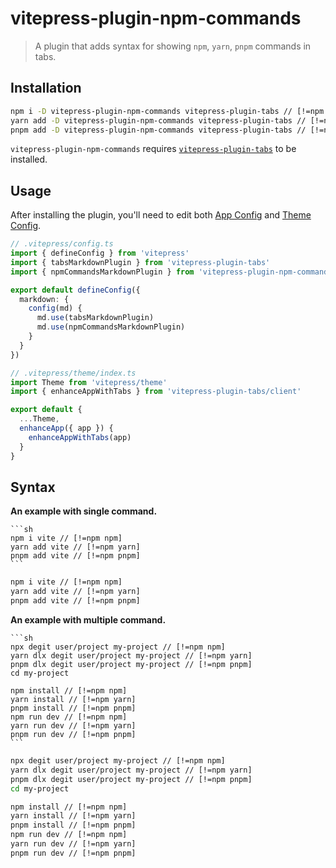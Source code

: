 # vitepress-plugin-npm-commands

> A plugin that adds syntax for showing `npm`, `yarn`, `pnpm` commands in tabs.

## Installation

```sh
npm i -D vitepress-plugin-npm-commands vitepress-plugin-tabs // [!=npm npm]
yarn add -D vitepress-plugin-npm-commands vitepress-plugin-tabs // [!=npm yarn]
pnpm add -D vitepress-plugin-npm-commands vitepress-plugin-tabs // [!=npm pnpm]
```

`vitepress-plugin-npm-commands` requires [`vitepress-plugin-tabs`](../tabs/) to be installed.

## Usage

After installing the plugin, you'll need to edit both [App Config](https://vitepress.vuejs.org/config/app-configs) and [Theme Config](https://vitepress.vuejs.org/config/theme-configs).

```ts
// .vitepress/config.ts
import { defineConfig } from 'vitepress'
import { tabsMarkdownPlugin } from 'vitepress-plugin-tabs'
import { npmCommandsMarkdownPlugin } from 'vitepress-plugin-npm-commands'

export default defineConfig({
  markdown: {
    config(md) {
      md.use(tabsMarkdownPlugin)
      md.use(npmCommandsMarkdownPlugin)
    }
  }
})
```

```ts
// .vitepress/theme/index.ts
import Theme from 'vitepress/theme'
import { enhanceAppWithTabs } from 'vitepress-plugin-tabs/client'

export default {
  ...Theme,
  enhanceApp({ app }) {
    enhanceAppWithTabs(app)
  }
}
```

## Syntax

**An example with single command.**

````=npm-disable
```sh
npm i vite // [!=npm npm]
yarn add vite // [!=npm yarn]
pnpm add vite // [!=npm pnpm]
```
````

```sh
npm i vite // [!=npm npm]
yarn add vite // [!=npm yarn]
pnpm add vite // [!=npm pnpm]
```

**An example with multiple command.**

````=npm-disable
```sh
npx degit user/project my-project // [!=npm npm]
yarn dlx degit user/project my-project // [!=npm yarn]
pnpm dlx degit user/project my-project // [!=npm pnpm]
cd my-project

npm install // [!=npm npm]
yarn install // [!=npm yarn]
pnpm install // [!=npm pnpm]
npm run dev // [!=npm npm]
yarn run dev // [!=npm yarn]
pnpm run dev // [!=npm pnpm]
```
````

```sh
npx degit user/project my-project // [!=npm npm]
yarn dlx degit user/project my-project // [!=npm yarn]
pnpm dlx degit user/project my-project // [!=npm pnpm]
cd my-project

npm install // [!=npm npm]
yarn install // [!=npm yarn]
pnpm install // [!=npm pnpm]
npm run dev // [!=npm npm]
yarn run dev // [!=npm yarn]
pnpm run dev // [!=npm pnpm]
```
